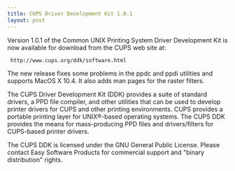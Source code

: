 ```yaml
---
title: CUPS Driver Development Kit 1.0.1
layout: post
---
```


Version 1.0.1 of the Common UNIX Printing System Driver Development Kit is now available for download from the CUPS web site at:

     http://www.cups.org/ddk/software.html

The new release fixes some problems in the ppdc and ppdi utilities and supports MacOS X 10.4. It also adds man pages for the raster filters.
The CUPS Driver Development Kit (DDK) provides a suite of standard drivers, a PPD file compiler, and other utilities that can be used to develop printer drivers for CUPS and other printing environments.  CUPS provides a portable printing layer for UNIX&reg;-based operating systems.  The CUPS DDK provides the means for mass-producing PPD files and drivers/filters for CUPS-based printer drivers.
The CUPS DDK is licensed under the GNU General Public License.  Please contact Easy Software Products for commercial support and "binary distribution" rights.
